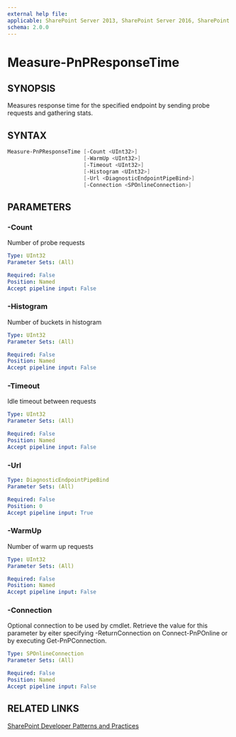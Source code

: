 ```yaml
---
external help file:
applicable: SharePoint Server 2013, SharePoint Server 2016, SharePoint Online
schema: 2.0.0
---
```

# Measure-PnPResponseTime

## SYNOPSIS
Measures response time for the specified endpoint by sending probe requests and gathering stats.

## SYNTAX 

```powershell
Measure-PnPResponseTime [-Count <UInt32>]
                        [-WarmUp <UInt32>]
                        [-Timeout <UInt32>]
                        [-Histogram <UInt32>]
                        [-Url <DiagnosticEndpointPipeBind>]
                        [-Connection <SPOnlineConnection>]
```

## PARAMETERS

### -Count
Number of probe requests

```yaml
Type: UInt32
Parameter Sets: (All)

Required: False
Position: Named
Accept pipeline input: False
```

### -Histogram
Number of buckets in histogram

```yaml
Type: UInt32
Parameter Sets: (All)

Required: False
Position: Named
Accept pipeline input: False
```

### -Timeout
Idle timeout between requests

```yaml
Type: UInt32
Parameter Sets: (All)

Required: False
Position: Named
Accept pipeline input: False
```

### -Url


```yaml
Type: DiagnosticEndpointPipeBind
Parameter Sets: (All)

Required: False
Position: 0
Accept pipeline input: True
```

### -WarmUp
Number of warm up requests

```yaml
Type: UInt32
Parameter Sets: (All)

Required: False
Position: Named
Accept pipeline input: False
```

### -Connection
Optional connection to be used by cmdlet. Retrieve the value for this parameter by eiter specifying -ReturnConnection on Connect-PnPOnline or by executing Get-PnPConnection.

```yaml
Type: SPOnlineConnection
Parameter Sets: (All)

Required: False
Position: Named
Accept pipeline input: False
```

## RELATED LINKS

[SharePoint Developer Patterns and Practices](http://aka.ms/sppnp)